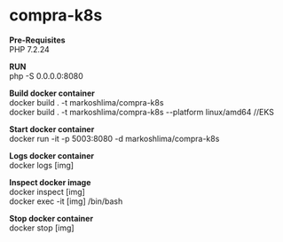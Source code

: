 # compra-k8s

**Pre-Requisites** <br />
PHP 7.2.24

**RUN** <br />
php -S 0.0.0.0:8080

**Build docker container** <br />
docker build . -t markoshlima/compra-k8s<br />
docker build . -t markoshlima/compra-k8s --platform linux/amd64 //EKS

**Start docker container** <br />
docker run -it -p 5003:8080 -d markoshlima/compra-k8s

**Logs docker container** <br />
docker logs [img]

**Inspect docker image** <br />
docker inspect [img] <br />
docker exec -it [img] /bin/bash

**Stop docker container** <br />
docker stop [img]